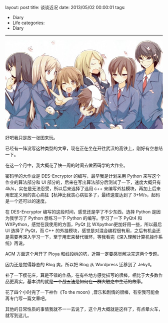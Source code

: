 layout: post
title: 谈谈近况
date: 2013/05/02 00:00:01
tags: 
- Diary
- Life
categories:
- Diary
---

![さくら荘のペットな彼女](\media\2013\05\sakura.jpg)

好吧我只是放一张图来玩。

已经有一阵没写这种类型的文章，现在正在坐在开往武汉的高铁上，刚好有空总结一下。

<!-- more -->

在这一个月中，我大概花了快一周的时间去做密码学的大作业。

密码学的大作业是 DES-Encryptor 的编写，最早我是计划采用 Python 来写这个作业的算法部分和 UI 部分的，后来在写出算法部分后测试了一下，速度大概只有 4k/s，实在是无法忍受，所以后来选择了选用 c++ 来编写外挂模块，再加上后来用宏定义用的丧心病狂【杭神比我丧心病狂多了，最终速度达到了 3+M/s，起码是一个还可以的速度。

在 DES-Encryptor 编写的这段时间，感觉还是学了不少东西，选择 Python 是因为我学习了 Python 想练习一下 Python 的编写。学习了一下 PyQt4 和 WXPython，感觉在我使用的方面，PyQt 比 WXpython更加好用一些，所以最后 UI 选择了 PyQt，而 C++ 的外挂模块，感觉是对混合编程很有用，之后有机会还是需要再深入学习一下，至于用宏来替代循环，等我看完《深入理解计算机操作系统》再说。

ACM 方面这个月开了 Ploya 和线段树的坑，近期一定要感觉解决完这两个专题。

因为还是觉得静态的 Blog 爽，所以把 Blog 从 Wordpress 迁移到了 Jekyll。

补了一下樱花庄，算是不错的作品，在有些地方感觉描写的很棒，相比于大多数作品更真实，基本讲的就是<del>一个战五渣是如何在一群大触之中生活的故事</del>。

花了四个小时完了一下神作《To the moon》,音乐和剧情的很棒，有空我可能会再专门写一篇文章吧。

其他的日常性质的事情我就不一一去说了，这个月大概就是这样了，有点晕火车，就写到这儿。
